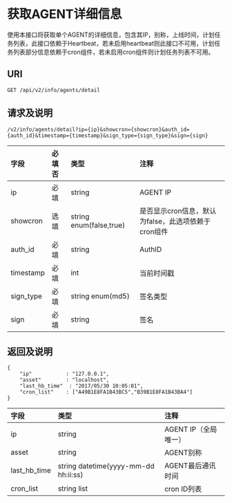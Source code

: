 # 获取AGENT详细信息

使用本接口将获取单个AGENT的详细信息，包含其IP，别称，上线时间，计划任务列表，此接口依赖于Heartbeat，若未启用heartbeat则此接口不可用，计划任务列表部分信息依赖于cron组件，若未启用cron组件则计划任务列表不可用。

## URI

```
GET /api/v2/info/agents/detail
```

## 请求及说明

```
/v2/info/agents/detail?ip={ip}&showcron={showcron}&auth_id={auth_id}&timestamp={timestamp}&sign_type={sign_type}&sign={sign}
```

| **字段** | **必填否** | **类型** | **注释** |
| :--- | :--- | :--- | :--- |
| ip | 必填 | string | AGENT IP |
| showcron | 选填 | string enum\(false,true\) | 是否显示cron信息，默认为false，此选项依赖于cron组件 |
| auth\_id | 必填 | string | AuthID |
| timestamp | 必填 | int | 当前时间戳 |
| sign\_type | 必填 | string enum\(md5\) | 签名类型 |
| sign | 必填 | string | 签名 |

## 返回及说明

```
{
    "ip"           : "127.0.0.1",
    "asset"        : "localhost",
    "last_hb_time"  : "2017/05/30 10:05:01",
    "cron_list"    : ["A49B1E8FA1B43BC5","B39B1E8FA1B43BA4"]
}
```

| **字段** | **类型** | **注释** |
| :--- | :--- | :--- |
| ip | string | AGENT IP（全局唯一） |
| asset | string | AGENT别称 |
| last\_hb\_time | string datetime\(yyyy-mm-dd hh:ii:ss\) | AGENT最后通讯时间 |
| cron\_list | string list | cron ID列表 |



